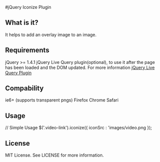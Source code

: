 #jQuery Iconize Plugin

## What is it?
It helps to add an overlay image to an image.

## Requirements
jQuery >= 1.4.1
jQuery Live Query plugin(optional), to use it after the page has been loaded and the DOM updated. For more information <a href="http://brandonaaron.net/code/livequery/docs">jQuery Live Query Plugin</a>


## Compability
ie6+ (supports transparent pngs)
Firefox
Chrome
Safari

## Usage
// Simple Usage
$('.video-link').iconize({
	iconSrc : 'images/video.png
});

## License
MIT License. See LICENSE for more information.



